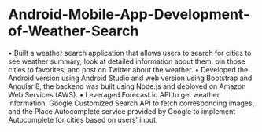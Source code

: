 # Android-Mobile-App-Development-of-Weather-Search
•	Built a weather search application that allows users to search for cities to see weather summary, look at detailed information about them, pin those cities to favorites, and post on Twitter about the weather.
•	Developed the Android version using Android Studio and web version using Bootstrap and Angular 8, the backend was built using Node.js and deployed on Amazon Web Services (AWS).
•	Leveraged Forecast.io API to get weather information, Google Customized Search API to fetch corresponding images, and the Place Autocomplete service provided by Google to implement Autocomplete for cities based on users’ input. 
